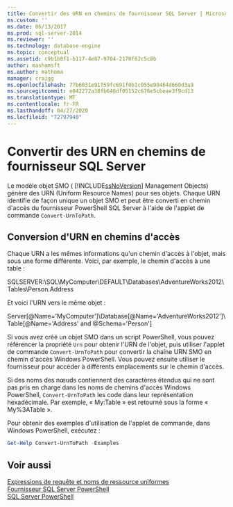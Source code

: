```yaml
---
title: Convertir des URN en chemins de fournisseur SQL Server | Microsoft Docs
ms.custom: ''
ms.date: 06/13/2017
ms.prod: sql-server-2014
ms.reviewer: ''
ms.technology: database-engine
ms.topic: conceptual
ms.assetid: c9b1b8f1-b117-4e87-9704-2170f62c5c8b
author: mashamsft
ms.author: mathoma
manager: craigg
ms.openlocfilehash: 77b6031e91f59fc691f0b1c055e90464d660d3a9
ms.sourcegitcommit: e042272a38fb646df05152c676e5cbeae3f9cd13
ms.translationtype: MT
ms.contentlocale: fr-FR
ms.lasthandoff: 04/27/2020
ms.locfileid: "72797940"
---
```

# <a name="convert-urns-to-sql-server-provider-paths"></a>Convertir des URN en chemins de fournisseur SQL Server
  Le modèle objet SMO ( [!INCLUDE[ssNoVersion](../includes/ssnoversion-md.md)] Management Objects) génère des URN (Uniform Resource Names) pour ses objets. Chaque URN identifie de façon unique un objet SMO et peut être converti en chemin d'accès du fournisseur PowerShell SQL Server à l'aide de l'applet de commande `Convert-UrnToPath`.  
  
## <a name="converting-urns-to-paths"></a>Conversion d'URN en chemins d'accès  
 Chaque URN a les mêmes informations qu'un chemin d'accès à l'objet, mais sous une forme différente. Voici, par exemple, le chemin d'accès à une table :  
  
 SQLSERVER:\SQL\MyComputer\DEFAULT\Databases\AdventureWorks2012\Tables\Person.Address  
  
 Et voici l'URN vers le même objet :  
  
 Server[@Name='MyComputer']\Database[@Name='AdventureWorks2012']\Table[@Name='Address' and @Schema='Person']  
  
 Si vous avez créé un objet SMO dans un script PowerShell, vous pouvez référencer la propriété `Urn` pour obtenir l'URN de l'objet, puis utiliser l'applet de commande `Convert-UrnToPath` pour convertir la chaîne URN SMO en chemin d'accès Windows PowerShell. Vous pouvez ensuite utiliser le fournisseur pour accéder à différents emplacements sur le chemin d'accès.  
  
 Si des noms des nœuds contiennent des caractères étendus qui ne sont pas pris en charge dans les noms de chemins d'accès Windows PowerShell, `Convert-UrnToPath` les code dans leur représentation hexadécimale. Par exemple, « My:Table » est retourné sous la forme « My%3ATable ».  
  
 Pour obtenir des exemples d'utilisation de l'applet de commande, dans Windows PowerShell, exécutez :  
  
```powershell
Get-Help Convert-UrnToPath -Examples  
```  
  
## <a name="see-also"></a>Voir aussi  
 [Expressions de requête et noms de ressource uniformes](../powershell/query-expressions-and-uniform-resource-names.md)   
 [Fournisseur SQL Server PowerShell](../powershell/sql-server-powershell-provider.md)   
 [SQL Server PowerShell](../powershell/sql-server-powershell.md)  
